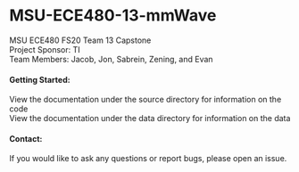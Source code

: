 # MSU-ECE480-13-mmWave
MSU ECE480 FS20 Team 13 Capstone  
Project Sponsor: TI  
Team Members: Jacob, Jon, Sabrein, Zening, and Evan  

#### Getting Started:
View the documentation under the source directory for information on the code  
View the documentation under the data directory for information on the data

#### Contact:
If you would like to ask any questions or report bugs, please open an issue.
